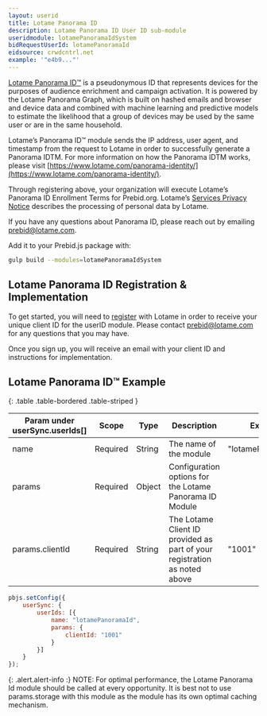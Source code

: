 ```yaml
---
layout: userid
title: Lotame Panorama ID
description: Lotame Panorama ID User ID sub-module
useridmodule: lotamePanoramaIdSystem
bidRequestUserId: lotamePanoramaId
eidsource: crwdcntrl.net
example: '"e4b9..."'
---
```



[Lotame Panorama ID™](https://www.lotame.com/panorama-id/) is a pseudonymous ID that represents devices for the purposes of audience enrichment and campaign activation. It is powered by the Lotame Panorama Graph, which is built on hashed emails and browser and device data and combined with machine learning and predictive models to estimate the likelihood that a group of devices may be used by the same user or are in the same household.

Lotame’s Panorama ID™ module sends the IP address, user agent, and timestamp from the request to Lotame in order to successfully generate a Panorama IDTM. For more information on how the Panorama IDTM works, please visit [https://www.lotame.com/panorama-identity/](https://www.lotame.com/panorama-identity/).

Through registering above, your organization will execute Lotame’s Panorama ID Enrollment Terms for Prebid.org. Lotame’s [Services Privacy Notice](https://www.lotame.com/privacy/privacy-notices/services/) describes the processing of personal data by Lotame.

If you have any questions about Panorama ID, please reach out by emailing [prebid@lotame.com](mailto:prebid@lotame.com).

Add it to your Prebid.js package with:

```bash
gulp build --modules=lotamePanoramaIdSystem
```

## Lotame Panorama ID Registration & Implementation

To get started, you will need to [register](https://www.cognitoforms.com/LotameSolutionsInc/PanoramaIDOfferingEnrollment) with Lotame in order to receive your unique client ID for the userID module. Please contact [prebid@lotame.com](mailto:prebid@lotame.com) for any questions that you may have.

Once you sign up, you will receive an email with your client ID and instructions for implementation.

## Lotame Panorama ID™ Example

{: .table .table-bordered .table-striped }

| Param under userSync.userIds[] | Scope | Type | Description | Example |
| --- | --- | --- | --- | --- |
| name | Required | String | The name of the module | "lotamePanoramaId" |
| params | Required | Object | Configuration options for the Lotame Panorama ID Module | |
 | params.clientId | Required | String | The Lotame Client ID provided as part of your registration as noted above | "1001" |

```javascript
pbjs.setConfig({
    userSync: {
        userIds: [{
            name: "lotamePanoramaId",
            params: {
                clientId: "1001"
            }
        }]
    }
});
```

{: .alert.alert-info :}
NOTE: For optimal performance, the Lotame Panorama Id module should be called at every opportunity. It is best not to use params.storage with this module as the module has its own optimal caching mechanism.
